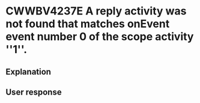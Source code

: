 # CWWBV4237E A reply activity was not found that matches onEvent event number 0 of the scope activity ''1''.

## Explanation

## User response